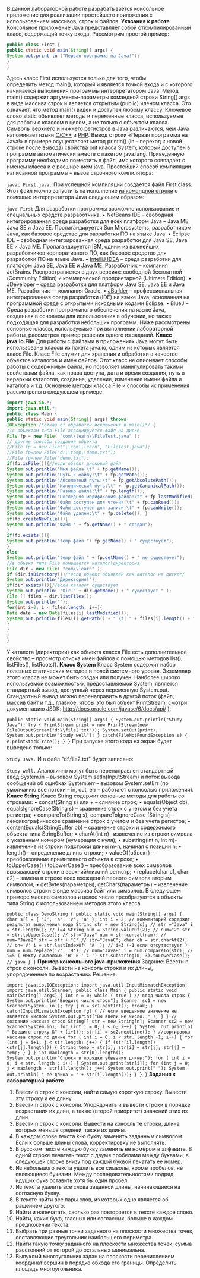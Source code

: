 В данной лабораторной работе разрабатывается консольное приложение для реализации простейшего приложения с использованием массивов, строк и файлов.
**Указания к работе**
Консольное приложение Java представляет собой откомпилированный класс, содержащий точку входа.
Рассмотрим простой пример:

```java
public class First {
public static void main(String[] args) {
System.out.print ln ("Первая программа на Java!");
}
}
```

Здесь класс First используется только для того, чтобы определить метод main(), который и является точкой входа и с которого начинается выполнения программы интерпретатором Java. Метод main() содержит аргументы-параметры командной строки String[] args в виде массива строк и является открытым (public) членом класса. Это означает, что метод main() виден и доступен любому классу. Ключевое слово static объявляет методы и переменные класса, используемые для работы с классом в целом, а не только с объектом класса.  Символы верхнего и нижнего регистров в Java различаются, чем Java напоминает языки [C/C++](http://www.4stud.info/rtos/work1.html) и [PHP](http://www.4stud.info/web-programming/work8.html).
Вывод строки «Первая программа на Java!» в примере осуществляет метод println() (ln – переход к новой строке после вывода) свойства out класса System, который доступен в программе автоматически вместе с пакетом java.lang. Приведенную программу необходимо поместить в файл, имя которого совпадает с именем класса и с расширением java. Простейший способ компиляции написанной программы – вызов строчного компилятора:

`javac First.java.`
При успешной компиляции создается файл First.class. Этот файл можно запустить на исполнение [из командной строки](http://www.4stud.info/oss/work1.html) с помощью интерпретатора Java следующим образом:

`java First`
Для разработки программы возможно использование и специальных средств разработчика.
• NetBeans IDE – свободная интегрированная среда разработки для всех платформ Java – Java ME, Java SE и Java EE. Пропагандируется Sun Microsystems, разработчиком Java, как базовое средство для разработки ПО на языке Java.
• Eclipse IDE – свободная интегрированная среда разработки для Java SE, Java EE и Java ME. Пропагандируется IBM, одним из важнейших разработчиков корпоративного ПО, как базовое средство для разработки ПО на языке Java.
• [IntelliJ IDEA](http://allsoft.ru/program_page.php?grp=8173&partner=16162) – среда разработки для платформ Java SE, Java EE и Java ME. Разработчик – компания JetBrains. Распространяется в двух версиях: свободной бесплатной (Community Edition) и коммерческой проприетарной (Ultimate Edition).
• JDeveloper – среда разработки для платформ Java SE, Java EE и Java ME. Разработчик — компания Oracle.
• [JBuilder](http://allsoft.ru/program_page.php?grp=55534&partner=16162) – профессиональная интегрированная среда разработки (IDE) на языке Java, основанная на программной среде с открытыми исходными кодами Eclipse.
• BlueJ – Среда разработки программного обеспечения на языке Java, созданная в основном для использования в обучении, но также подходящая для разработки небольших программ.
Ниже рассмотрены основные классы, используемые при выполнении лабораторной работы, рассмотрен пример решения одного из заданий.
**Класс java.io.File**
Для работы с файлами в приложениях Java могут быть использованы классы из пакета java.io, одним из которых является класс File.
Класс File служит для хранения и обработки в качестве объектов каталогов и имен файлов. Этот класс не описывает способы работы с содержимым файла, но позволяет манипулировать такими свойствами файла, как права доступа, дата и время создания, путь в иерархии каталогов, создание, удаление, изменение имени файла и каталога и т.д.
Основные методы класса File и способы их применения рассмотрены в следующем примере.
```java
import java.io.*;
import java.util.*;
public class Main {
public static void main(String[] args) throws
IOException /*отказ от обработки исключения в main()*/ {
//с объектом типа File ассоциируется файл на диске
File fp = new File( "com\\learn\\FileTest.java" );
// другие способы создания объекта
//File fp = new File("\\com\\learn", "FileTest.java");
//File fp=new File("d:\\temp\\demo.txt");
//File fp=new File("demo.txt");
if(fp.isFile()){//если объект дисковый файл
System.out.println("Имя файла:\t" + fp.getName());
System.out.println("Путь к файлу:\t" + fp.getPath());
System.out.println("Абсолютный путь:\t" + fp.getAbsolutePath());
System.out.println("Канонический путь:\t" + fp.getCanonicalPath());
System.out.println("Размер файла:\t" + fp.length());
System.out.println("Последняя модификация файла:\t" + fp.lastModified());
System.out.println("Файл доступен для чтения:\t" + fp.canRead());
System.out.println("Файл доступен для записи:\t" + fp.canWrite());
System.out.println("Файл удален:\t" + fp.delete()); }
if(fp.createNewFile()){
System.out.println("Файл " + fp.getName() + " создан");
}
if(fp.exists()){
System.out.println("temp файл "+ fp.getName() + " существует");
}
else
System.out.println("temp файл " + fp.getName() + " не существует");
//в объект типа File помещается каталог\директория
File dir = new File( "com\\learn" );
if (dir.isDirectory())/*если объект объявлен как каталог на диске*/
System.out.println("Директория!");
if(dir.exists()){//если каталог существует
System.out.println( "Dir " + dir.getName() + " существует " );
File [] files = dir.listFiles();
System.out.println("");
for(int i=0; i < files.length; i++){
Date date = new Date(files[i].lastModified());
System.out.println(files[i].getPath() + " \t| " + files[i].length() + "\t| " + date.toString());//toLocaleString());//toGMTString())
}
}
}
}
```
У каталога (директории) как объекта класса File есть дополнительное свойство – просмотр списка имен файлов с помощью методов list(), listFiles(), listRoots().
**Класс System**
Класс System содержит набор полезных статических методов и полей системного уровня. Экземпляр этого класса не может быть создан или получен.
Наиболее широко используемой возможностью, предоставляемой System, является стандартный вывод, доступный через переменную System.out. Стандартный вывод можно перенаправить в другой поток (файл, массив байт и т.д., главное, чтобы это был объект PrintStream, смотри документацию JSDK: http://docs.oracle.com/javase/6/docs/api/ ):

`public static void main(String[] args) {
System.out.println("Study Java");
try {
PrintStream print = new PrintStream(new
FileOutputStream("d:\\file2.txt"));
System.setOut(print);
System.out.println("Study well");
} catch(FileNotFoundException e) {
e.printStackTrace();
}
}`
При запуске этого кода на экран будет выведено только:

`Study Java.`
И в файл "d:\file2.txt" будет записано:

`Study well.`
Аналогично могут быть перенаправлен стандартный ввод System.in – вызовом System.setIn(InputStream) и поток вывода сообщений об ошибках System.err – вызовом System.setErr (по умолчанию все потоки – in, out, err – работают с консолью приложения).
**Класс String**
Класс String содержит основные методы для работы со строками:
• concat(String s) или + – слияние строк;
• equals(Object ob), equalsIgnoreCase(String s) – сравнение строк с учетом и без учета регистра;
• compareTo(String s), compareToIgnoreCase (String s) – лексикографическое сравнение строк с учетом и без учета регистра;
• contentEquals(StringBuffer ob) – сравнение строки и содержимого объекта типа StringBuffer;
• charAt(int n)– извлечение из строки символа с указанным номером (нумерация с нуля);
• substring(int n, int m)- извлечение из строки подстроки длины m-n, начиная с позиции n;
• length() – определение длины строки;
• valueOf(объект) – преобразование примитивного объекта к строке;
• toUpperCase() / toLowerCase() – преобразование всех символов вызывающей строки в верхний/нижний регистр;
• replace(char с1, char с2) – замена в строке всех вхождений первого символа вторым символом;
• getBytes(параметры), getChars(параметры) – извлечение символов строки в виде массива байт или символов.
В следующем примере массив символов и целое число преобразуются в объекты типа String с использованием методов этого класса.

`public class DemoString {
public static void main(String[] args) {
char s[] = { 'J', 'a', 'v', 'a' };
int i = 2;
// комментарий содержит результат выполнения кода
String str = new String(s); // str ="Java"
i = str.length(); // i=4
String num = String.valueOf(2); // num="2"
str = str.toUpperCase(); // str="Java"
num = str.concat(num); // num="Java2"
str = str + "C";// str="JavaC";
char ch = str.charAt(2); // ch='V'
i = str.lastIndexOf( 'A' ); // i=3 (-1 если отсутвствует )
num = num.replace('2', 'H'); // num="JavaH"
i = num.compareTo(str); // i=5 ( между символами 'H' и ' С ')
str.substring(0, 3).toLowerCase(); // java
}
}`
**Пример консольного java-приложения**
Задание: Ввести n строк с консоли. Вывести на консоль строки и их длины, упорядоченные по возрастанию.
Решение:

`import java.io.IOException;
import java.util.InputMismatchException;
import java.util.Scanner;
public class Main
{
public static void main(String[] args)
{
int n = 0;
while ( true ) // ввод числа строк
{
System.out.println("Введите число строк");
Scanner sc1 = new Scanner(System. in );
try
{
n = sc1.nextInt();
break;
}
catch(InputMismatchException fg)
{
// если введенное значение не является числом
System.out.print("Вы ввели не число. " );
}
}
// создание массива строк
String[] str = new String[n];
Scanner sc2 = new Scanner(System.in);
for (int i = 0; i < n; i++)
{
System. out.println( " Введите строку №" + (i+1));
str[i] = sc2.nextLine();
}
//сортировка массива строк по длине
for ( int i = 0; i < str. length -1; i++)
{
for (int j = i+1; j < str.length; j++)
{
if (str[i].length()<str[j].length())
{
String temp = str[i];
str[i] = str[j];
str[j] = temp;
}
}
}
int maxlength = str[0].length();
System.out.println("Строки в порядке убывания длины:");
for ( int i = 0; i < str. length ; i++)
{
System.out.print(str[i]);
for (int j = 0; j < maxlength - str[i].length(); j++)
System.out.print(" ");
System. out.println( " её длина = " + str[i].length());
}
}
}`
**Задания к лабораторной работе**
1. Ввести n строк с консоли, найти самую короткую строку. Вывести эту строку и ее длину.
2. Ввести n строк с консоли. Упорядочить и вывести строки в порядке возрастания их длин, а также (второй приоритет) значений этих их длин.
3. Ввести n строк с консоли. Вывести на консоль те строки, длина которых меньше средней, также их длины.
4. В каждом слове текста k-ю букву заменить заданным символом. Если k больше длины слова, корректировку не выполнять.
5. В русском тексте каждую букву заменить ее номером в алфавите. В одной строке печатать текст с двумя пробелами между буквами, в следующей строке внизу под каждой буквой печатать ее номер.
6. Из небольшого текста удалить все символы, кроме пробелов, не являющиеся буквами. Между последовательностями подряд идущих букв оставить хотя бы один пробел.
7. Из текста удалить все слова заданной длины, начинающиеся на согласную букву.
8. В тексте найти все пары слов, из которых одно является об­ращением другого.
9. Найти и напечатать, сколько раз повторяется в тексте каждое слово.
10. Найти, каких букв, гласных или согласных, больше в каждом предложении текста.
11. Выбрать три разные точки заданного на плоскости множества точек, составляющие треугольник наибольшего периметра.
12. Найти такую точку заданного на плоскости множества точек, сумма расстояний от которой до остальных минимальна.
13. Выпуклый многоугольник задан на плоскости перечислением координат вершин в порядке обхода его границы. Определить площадь многоугольника.
